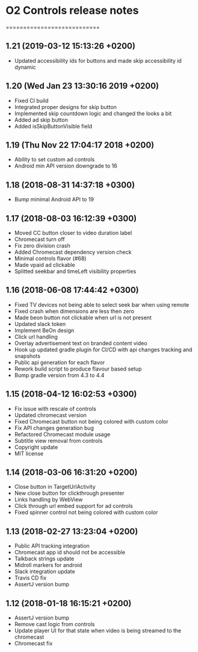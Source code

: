 # O2 Controls release notes
===========================

1.21 (2019-03-12 15:13:26 +0200)
--------------------------------
- Updated accessibility ids for buttons and made skip accessibility id dynamic

1.20 (Wed Jan 23 13:30:16 2019 +0200)
-------------------------------------
- Fixed CI build
- Integrated proper designs for skip button
- Implemented skip countdown logic and changed the looks a bit
- Added ad skip button
- Added isSkipButtonVisible field

1.19 (Thu Nov 22 17:04:17 2018 +0200)
-------------------------------------
- Ability to set custom ad controls
- Android min API version downgrade to 16

1.18 (2018-08-31 14:37:18 +0300)
--------------------------------
- Bump minimal Android API to 19

1.17 (2018-08-03 16:12:39 +0300)
--------------------------------
- Moved CC button closer to video duration label
- Chromecast turn off
- Fix zero division crash
- Added Chromecast dependency version check
- Minimal controls flavor (#68)
- Made vpaid ad clickable
- Splitted seekbar and timeLeft visibility properties

1.16 (2018-06-08 17:44:42 +0300)
--------------------------------
- Fixed TV devices not being able to select seek bar when using remote
- Fixed crash when dimensions are less then zero
- Made beon button not clickable when url is not present
- Updated slack token
- Implement BeOn design
- Click url handling
- Overlay advertisement text on branded content video
- Hook up updated gradle plugin for CI/CD with api changes tracking and snapshots
- Public api generation for each flavor
- Rework build script to produce flavour based setup
- Bump gradle version from 4.3 to 4.4

1.15 (2018-04-12 16:02:53 +0300)
--------------------------------
- Fix issue with rescale of controls
- Updated chromecast version
- Fixed Chromecast button not being colored with custom color
- Fix API changes generation bug
- Refactored Chromecast module usage
- Subtitle view removal from controls
- Copyright update
- MIT license

1.14 (2018-03-06 16:31:20 +0200)
--------------------------------
- Close button in TargetUrlActivity
- New close button for clickthrough presenter
- Links handling by WebView
- Click through url embed support for ad controls
- Fixed spinner control not being colored with custom color

1.13 (2018-02-27 13:23:04 +0200)
--------------------------------
- Public API tracking integration
- Chromecast app id should not be accessible
- Talkback strings update
- Midroll markers for android
- Slack integration update
- Travis CD fix
- AssertJ version bump

1.12 (2018-01-18 16:15:21 +0200)
--------------------------------
- AssertJ version bump
- Remove cast logic from controls
- Update player UI for that state when video is being streamed to the chromecast
- Chromecast fix
